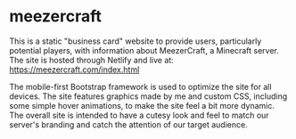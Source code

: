 ﻿# meezercraft

This is a static "business card" website to provide users, particularly potential players, with information about MeezerCraft, a Minecraft server. The site is hosted through Netlify and live at:
https://meezercraft.com/index.html

The mobile-first Bootstrap framework is used to optimize the site for all devices. The site features graphics made by me and custom CSS, including some simple hover animations, to make the site feel a bit more dynamic. The overall site is intended to have a cutesy look and feel to match our server's branding and catch the attention of our target audience.
